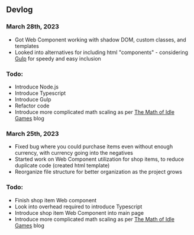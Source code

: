 ## Devlog
### March 28th, 2023
- Got Web Component working with shadow DOM, custom classes, and templates
- Looked into alternatives for including html "components" - considering [Gulp](https://gulpjs.com/) for speedy and easy inclusion

### Todo:
- Introduce Node.js
- Introduce Typescript
- Introduce Gulp
- Refactor code
- Introduce more complicated math scaling as per [The Math of Idle Games](https://gameanalytics.com/blog/idle-game-mathematics/) blog


### March 25th, 2023
- Fixed bug where you could purchase items even without enough currency, with currency going into the negatives
- Started work on Web Component utilization for shop items, to reduce duplicate code (created html template)
- Reorganize file structure for better organization as the project grows

### Todo:
- Finish shop item Web component
- Look into overhead required to introduce Typescript
- Introduce shop item Web Component into main page 
- Introduce more complicated math scaling as per [The Math of Idle Games](https://gameanalytics.com/blog/idle-game-mathematics/) blog
